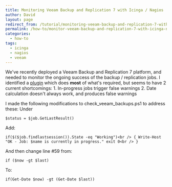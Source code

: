 ```yaml
---
title: Monitoring Veeam Backup and Replication 7 with Icinga / Nagios
author: David
layout: page
redirect_from: /tutorial/monitoring-veeam-backup-and-replication-7-with-icinga-nagios/
permalink: /how-to/monitor-veeam-backup-and-replication-7-with-icinga-nagios/
categories:
  - how-to
tags:
  - icinga
  - nagios
  - veeam
---
```

We've recently deployed a Veeam Backup and Replication 7 platform, and needed to monitor the ongoing success of the backup / replication jobs. I identified a <a title="check_veeam_backups" href="http://exchange.nagios.org/directory/Plugins/Backup-and-Recovery/Others/check_veeam_backups/details" target="_blank">plugin</a> which does **most** of what's required, but seems to have 2 current shortcomings: 1. In-progress jobs trigger false warnings 2. Date calculation doesn't always work, and produces false warnings

I made the following modifications to check\_veeam\_backups.ps1 to address these: Under

`$status = $job.GetLastResult()`

Add:

`if($($job.findlastsession()).State -eq "Working")<br />
{ Write-Host "OK - Job: $name is currently in progress." exit 0<br />
}`

And then change line #59 from:

`if ($now -gt $last)`

To:

`if(Get-Date $now) -gt (Get-Date $last))`
